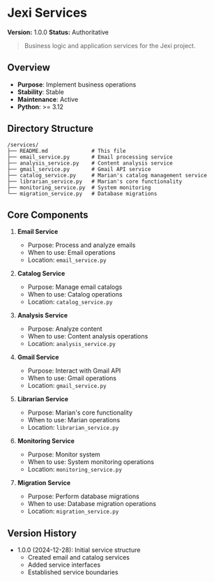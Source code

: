 # Jexi Services

**Version:** 1.0.0
**Status:** Authoritative

> Business logic and application services for the Jexi project.

## Overview
- **Purpose**: Implement business operations
- **Stability**: Stable
- **Maintenance**: Active
- **Python**: >= 3.12

## Directory Structure
```
/services/
├── README.md              # This file
├── email_service.py       # Email processing service
├── analysis_service.py    # Content analysis service
├── gmail_service.py       # Gmail API service
├── catalog_service.py     # Marian's catalog management service
├── librarian_service.py   # Marian's core functionality
├── monitoring_service.py  # System monitoring
└── migration_service.py   # Database migrations
```

## Core Components
1. **Email Service**
   - Purpose: Process and analyze emails
   - When to use: Email operations
   - Location: `email_service.py`

2. **Catalog Service**
   - Purpose: Manage email catalogs
   - When to use: Catalog operations
   - Location: `catalog_service.py`

3. **Analysis Service**
   - Purpose: Analyze content
   - When to use: Content analysis operations
   - Location: `analysis_service.py`

4. **Gmail Service**
   - Purpose: Interact with Gmail API
   - When to use: Gmail operations
   - Location: `gmail_service.py`

5. **Librarian Service**
   - Purpose: Marian's core functionality
   - When to use: Marian operations
   - Location: `librarian_service.py`

6. **Monitoring Service**
   - Purpose: Monitor system
   - When to use: System monitoring operations
   - Location: `monitoring_service.py`

7. **Migration Service**
   - Purpose: Perform database migrations
   - When to use: Database migration operations
   - Location: `migration_service.py`

## Version History
- 1.0.0 (2024-12-28): Initial service structure
  - Created email and catalog services
  - Added service interfaces
  - Established service boundaries
